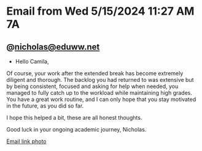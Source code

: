 # Email from Wed 5/15/2024 11:27 AM 7A
## @nicholas@eduww.net
- Hello Camila,

 

Of course, your work after the extended break has become extremely diligent and thorough. The backlog you had returned to was extensive but by being consistent, 
focused and asking for help when needed, you managed to fully catch up to the workload while maintaining high grades. You have a great work routine, and
I can only hope that you stay motivated in the future, as you did so far.

I hope this helped a bit, these are all honest thoughts.

 Good luck in your ongoing academic journey, Nicholas.

[Email link photo](file:///C:/Users/CamilaBrenesCubillo/Downloads/image%20(1).png)
